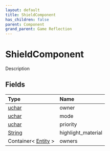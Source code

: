 ```yaml
---
layout: default
title: ShieldComponent
has_children: false
parent: Component
grand_parent: Game Reflection
---
```

# ShieldComponent
Description 

## Fields

| Type | Name |
|:----------|:--------------|
| [uchar](/riftbreaker-wiki/docs/game-reflection/enums/uchar/) | owner |
| [uchar](/riftbreaker-wiki/docs/game-reflection/enums/uchar/) | mode |
| [uchar](/riftbreaker-wiki/docs/game-reflection/enums/uchar/) | priority |
| [String](/riftbreaker-wiki/docs/game-reflection/components/string/) | highlight_material |
| Container< [Entity](/riftbreaker-wiki/docs/game-reflection/classes/entity/) > | owners |

